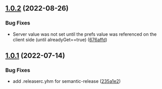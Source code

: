 ## [1.0.2](https://github.com/fuqunaga/PrefsGUISyncForMirror/compare/v1.0.1...v1.0.2) (2022-08-26)


### Bug Fixes

* Server value was not set until the prefs value was referenced on the client side (until alreadyGet==true) ([676affd](https://github.com/fuqunaga/PrefsGUISyncForMirror/commit/676affde3bcd904c7791e7a0cc9bcb84645b3a1b))

## [1.0.1](https://github.com/fuqunaga/PrefsGUISyncForMirror/compare/v1.0.0...v1.0.1) (2022-07-14)


### Bug Fixes

* add .releaserc.yhm for semantic-release ([235a1e2](https://github.com/fuqunaga/PrefsGUISyncForMirror/commit/235a1e256290e41d6ce5be33a8ebe0b3f22417f5))
